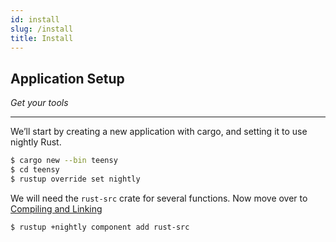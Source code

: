 ```yaml
---
id: install
slug: /install
title: Install
---
```


## Application Setup

*Get your tools*

----

We’ll start by creating a new application with cargo, and setting it to use
nightly Rust.

```bash
$ cargo new --bin teensy
$ cd teensy
$ rustup override set nightly
```

We will need the `rust-src` crate for several functions. Now move over to
[Compiling and Linking](arduino/index.md)

```bash
$ rustup +nightly component add rust-src
```

